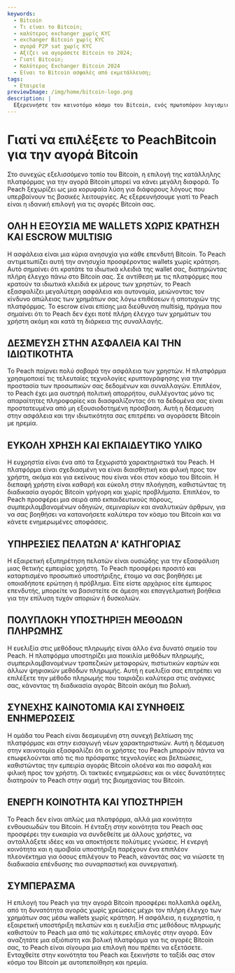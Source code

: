 ```yaml
---
keywords:
  - Bitcoin
  - Τι είναι το Bitcoin;
  - καλύτερος exchanger χωρίς KYC
  - exchanger Bitcoin χωρίς KYC
  - αγορά P2P sat χωρίς KYC
  - Αξίζει να αγοράσετε Bitcoin το 2024;
  - Γιατί Bitcoin;
  - Καλύτερος Exchanger Bitcoin 2024
  - Είναι το Bitcoin ασφαλές από εκμετάλλευση;
tags:
  - Εταιρεία
previewImage: /img/home/bitcoin-logo.png
description: |
  Εξερευνήστε τον καινοτόμο κόσμο του Bitcoin, ενός πρωτοπόρου λογισμικού ανοιχτού κώδικα που διευκολύνει ένα ψηφιακό και αποκεντρωμένο νόμισμα μέσω ενός παγκόσμιου δικτύου.
---
```


# Γιατί να επιλέξετε το PeachBitcoin για την αγορά Bitcoin

Στο συνεχώς εξελισσόμενο τοπίο του Bitcoin, η επιλογή της κατάλληλης πλατφόρμας για την αγορά Bitcoin μπορεί να κάνει μεγάλη διαφορά. Το Peach ξεχωρίζει ως μια κορυφαία λύση για διάφορους λόγους που υπερβαίνουν τις βασικές λειτουργίες. Ας εξερευνήσουμε γιατί το Peach είναι η ιδανική επιλογή για τις αγορές Bitcoin σας.

## ΟΛΗ Η ΕΞΟΥΣΙΑ ΜΕ WALLETS ΧΩΡΙΣ ΚΡΑΤΗΣΗ ΚΑΙ ESCROW MULTISIG

Η ασφάλεια είναι μια κύρια ανησυχία για κάθε επενδυτή Bitcoin. Το Peach αντιμετωπίζει αυτή την ανησυχία προσφέροντας wallets χωρίς κράτηση. Αυτό σημαίνει ότι κρατάτε τα ιδιωτικά κλειδιά της wallet σας, διατηρώντας πλήρη έλεγχο πάνω στο Bitcoin σας. Σε αντίθεση με τις πλατφόρμες που κρατούν τα ιδιωτικά κλειδιά εκ μέρους των χρηστών, το Peach εξασφαλίζει μεγαλύτερη ασφάλεια και αυτονομία, μειώνοντας τον κίνδυνο απώλειας των χρημάτων σας λόγω επιθέσεων ή αποτυχιών της πλατφόρμας. Το escrow είναι επίσης μια διεύθυνση multisig, πράγμα που σημαίνει ότι το Peach δεν έχει ποτέ πλήρη έλεγχο των χρημάτων του χρήστη ακόμη και κατά τη διάρκεια της συναλλαγής.

## ΔΕΣΜΕΥΣΗ ΣΤΗΝ ΑΣΦΑΛΕΙΑ ΚΑΙ ΤΗΝ ΙΔΙΩΤΙΚΟΤΗΤΑ

Το Peach παίρνει πολύ σοβαρά την ασφάλεια των χρηστών. Η πλατφόρμα χρησιμοποιεί τις τελευταίες τεχνολογίες κρυπτογράφησης για την προστασία των προσωπικών σας δεδομένων και συναλλαγών. Επιπλέον, το Peach έχει μια αυστηρή πολιτική απορρήτου, συλλέγοντας μόνο τις απαραίτητες πληροφορίες και διασφαλίζοντας ότι τα δεδομένα σας είναι προστατευμένα από μη εξουσιοδοτημένη πρόσβαση. Αυτή η δέσμευση στην ασφάλεια και την ιδιωτικότητα σας επιτρέπει να αγοράσετε Bitcoin με ηρεμία.

## ΕΥΚΟΛΗ ΧΡΗΣΗ ΚΑΙ ΕΚΠΑΙΔΕΥΤΙΚΟ ΥΛΙΚΟ

Η ευχρηστία είναι ένα από τα ξεχωριστά χαρακτηριστικά του Peach. Η πλατφόρμα είναι σχεδιασμένη να είναι διαισθητική και φιλική προς τον χρήστη, ακόμα και για εκείνους που είναι νέοι στον κόσμο του Bitcoin. Η διεπαφή χρήστη είναι καθαρή και εύκολη στην πλοήγηση, καθιστώντας τη διαδικασία αγοράς Bitcoin γρήγορη και χωρίς προβλήματα. Επιπλέον, το Peach προσφέρει μια σειρά από εκπαιδευτικούς πόρους, συμπεριλαμβανομένων οδηγιών, σεμιναρίων και αναλυτικών άρθρων, για να σας βοηθήσει να κατανοήσετε καλύτερα τον κόσμο του Bitcoin και να κάνετε ενημερωμένες αποφάσεις.

## ΥΠΗΡΕΣΙΕΣ ΠΕΛΑΤΩΝ Α' ΚΑΤΗΓΟΡΙΑΣ

Η εξαιρετική εξυπηρέτηση πελατών είναι ουσιώδης για την εξασφάλιση μιας θετικής εμπειρίας χρήστη. Το Peach προσφέρει προσιτό και καταρτισμένο προσωπικό υποστήριξης, έτοιμο να σας βοηθήσει με οποιαδήποτε ερώτηση ή πρόβλημα. Είτε είστε αρχάριος είτε έμπειρος επενδυτής, μπορείτε να βασιστείτε σε άμεση και επαγγελματική βοήθεια για την επίλυση τυχόν αποριών ή δυσκολιών.

## ΠΟΛΥΠΛΟΚΗ ΥΠΟΣΤΗΡΙΞΗ ΜΕΘΟΔΩΝ ΠΛΗΡΩΜΗΣ

Η ευελιξία στις μεθόδους πληρωμής είναι άλλο ένα δυνατό σημείο του Peach. Η πλατφόρμα υποστηρίζει μια ποικιλία μεθόδων πληρωμής, συμπεριλαμβανομένων τραπεζικών μεταφορών, πιστωτικών καρτών και άλλων ψηφιακών μεθόδων πληρωμής. Αυτή η ευελιξία σας επιτρέπει να επιλέξετε την μέθοδο πληρωμής που ταιριάζει καλύτερα στις ανάγκες σας, κάνοντας τη διαδικασία αγοράς Bitcoin ακόμη πιο βολική.

## ΣΥΝΕΧΗΣ ΚΑΙΝΟΤΟΜΙΑ ΚΑΙ ΣΥΝΗΘΕΙΣ ΕΝΗΜΕΡΩΣΕΙΣ

Η ομάδα του Peach είναι δεσμευμένη στη συνεχή βελτίωση της πλατφόρμας και στην εισαγωγή νέων χαρακτηριστικών. Αυτή η δέσμευση στην καινοτομία εξασφαλίζει ότι οι χρήστες του Peach μπορούν πάντα να επωφελούνται από τις πιο πρόσφατες τεχνολογίες και βελτιώσεις, καθιστώντας την εμπειρία αγοράς Bitcoin ολοένα και πιο ασφαλή και φιλική προς τον χρήστη. Οι τακτικές ενημερώσεις και οι νέες δυνατότητες διατηρούν το Peach στην αιχμή της βιομηχανίας του Bitcoin.

## ΕΝΕΡΓΗ ΚΟΙΝΟΤΗΤΑ ΚΑΙ ΥΠΟΣΤΗΡΙΞΗ

Το Peach δεν είναι απλώς μια πλατφόρμα, αλλά μια κοινότητα ενθουσιωδών του Bitcoin. Η ένταξη στην κοινότητα του Peach σας προσφέρει την ευκαιρία να συνδεθείτε με άλλους χρήστες, να ανταλλάξετε ιδέες και να αποκτήσετε πολύτιμες γνώσεις. Η ενεργή κοινότητα και η αμοιβαία υποστήριξη παρέχουν ένα επιπλέον πλεονέκτημα για όσους επιλέγουν το Peach, κάνοντάς σας να νιώσετε τη διαδικασία επένδυσης πιο συναρπαστική και συνεργατική.

## ΣΥΜΠΕΡΑΣΜΑ

Η επιλογή του Peach για την αγορά Bitcoin προσφέρει πολλαπλά οφέλη, από τη δυνατότητα αγοράς χωρίς χρεώσεις μέχρι τον πλήρη έλεγχο των χρημάτων σας μέσω wallets χωρίς κράτηση. Η ασφάλεια, η ευχρηστία, η εξαιρετική υποστήριξη πελατών και η ευελιξία στις μεθόδους πληρωμής καθιστούν το Peach μια από τις καλύτερες επιλογές στην αγορά. Εάν αναζητάτε μια αξιόπιστη και βολική πλατφόρμα για τις αγορές Bitcoin σας, το Peach είναι σίγουρα μια επιλογή που πρέπει να εξετάσετε. Ενταχθείτε στην κοινότητα του Peach και ξεκινήστε το ταξίδι σας στον κόσμο του Bitcoin με αυτοπεποίθηση και ηρεμία.